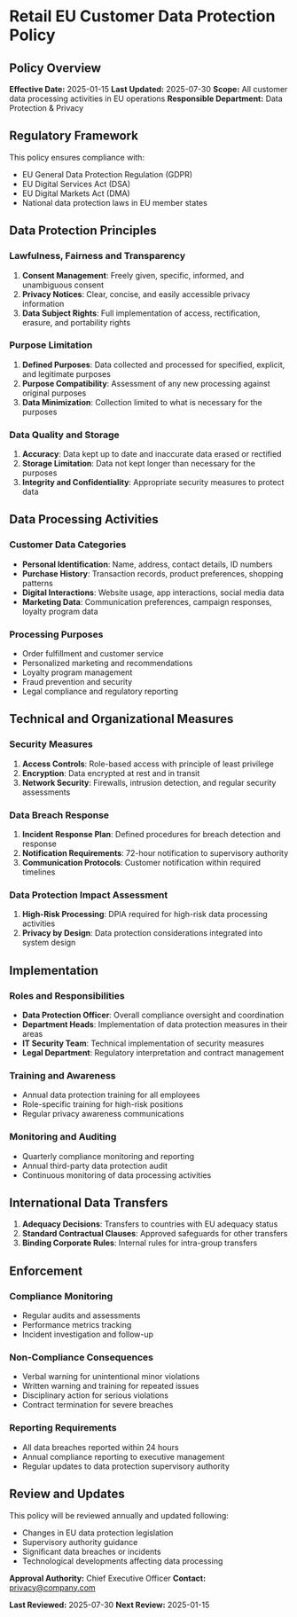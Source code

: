 # Retail EU Customer Data Protection Policy

## Policy Overview
**Effective Date:** 2025-01-15
**Last Updated:** 2025-07-30
**Scope:** All customer data processing activities in EU operations
**Responsible Department:** Data Protection & Privacy

## Regulatory Framework
This policy ensures compliance with:
- EU General Data Protection Regulation (GDPR)
- EU Digital Services Act (DSA)
- EU Digital Markets Act (DMA)
- National data protection laws in EU member states

## Data Protection Principles

### Lawfulness, Fairness and Transparency
1. **Consent Management**: Freely given, specific, informed, and unambiguous consent
2. **Privacy Notices**: Clear, concise, and easily accessible privacy information
3. **Data Subject Rights**: Full implementation of access, rectification, erasure, and portability rights

### Purpose Limitation
1. **Defined Purposes**: Data collected and processed for specified, explicit, and legitimate purposes
2. **Purpose Compatibility**: Assessment of any new processing against original purposes
3. **Data Minimization**: Collection limited to what is necessary for the purposes

### Data Quality and Storage
1. **Accuracy**: Data kept up to date and inaccurate data erased or rectified
2. **Storage Limitation**: Data not kept longer than necessary for the purposes
3. **Integrity and Confidentiality**: Appropriate security measures to protect data

## Data Processing Activities

### Customer Data Categories
- **Personal Identification**: Name, address, contact details, ID numbers
- **Purchase History**: Transaction records, product preferences, shopping patterns
- **Digital Interactions**: Website usage, app interactions, social media data
- **Marketing Data**: Communication preferences, campaign responses, loyalty program data

### Processing Purposes
- Order fulfillment and customer service
- Personalized marketing and recommendations
- Loyalty program management
- Fraud prevention and security
- Legal compliance and regulatory reporting

## Technical and Organizational Measures

### Security Measures
1. **Access Controls**: Role-based access with principle of least privilege
2. **Encryption**: Data encrypted at rest and in transit
3. **Network Security**: Firewalls, intrusion detection, and regular security assessments

### Data Breach Response
1. **Incident Response Plan**: Defined procedures for breach detection and response
2. **Notification Requirements**: 72-hour notification to supervisory authority
3. **Communication Protocols**: Customer notification within required timelines

### Data Protection Impact Assessment
1. **High-Risk Processing**: DPIA required for high-risk data processing activities
2. **Privacy by Design**: Data protection considerations integrated into system design

## Implementation

### Roles and Responsibilities
- **Data Protection Officer**: Overall compliance oversight and coordination
- **Department Heads**: Implementation of data protection measures in their areas
- **IT Security Team**: Technical implementation of security measures
- **Legal Department**: Regulatory interpretation and contract management

### Training and Awareness
- Annual data protection training for all employees
- Role-specific training for high-risk positions
- Regular privacy awareness communications

### Monitoring and Auditing
- Quarterly compliance monitoring and reporting
- Annual third-party data protection audit
- Continuous monitoring of data processing activities

## International Data Transfers
1. **Adequacy Decisions**: Transfers to countries with EU adequacy status
2. **Standard Contractual Clauses**: Approved safeguards for other transfers
3. **Binding Corporate Rules**: Internal rules for intra-group transfers

## Enforcement

### Compliance Monitoring
- Regular audits and assessments
- Performance metrics tracking
- Incident investigation and follow-up

### Non-Compliance Consequences
- Verbal warning for unintentional minor violations
- Written warning and training for repeated issues
- Disciplinary action for serious violations
- Contract termination for severe breaches

### Reporting Requirements
- All data breaches reported within 24 hours
- Annual compliance reporting to executive management
- Regular updates to data protection supervisory authority

## Review and Updates
This policy will be reviewed annually and updated following:
- Changes in EU data protection legislation
- Supervisory authority guidance
- Significant data breaches or incidents
- Technological developments affecting data processing

**Approval Authority:** Chief Executive Officer
**Contact:** privacy@company.com

**Last Reviewed:** 2025-07-30
**Next Review:** 2025-01-15
